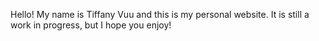 Hello! My name is Tiffany Vuu and this is my personal website. It is still a work in progress, but I hope you enjoy!